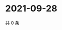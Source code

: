 # 2021-09-28

共 0 条

<!-- BEGIN -->
<!-- 最后更新时间 Tue Sep 28 2021 00:30:33 GMT+0800 (China Standard Time) -->

<!-- END -->
